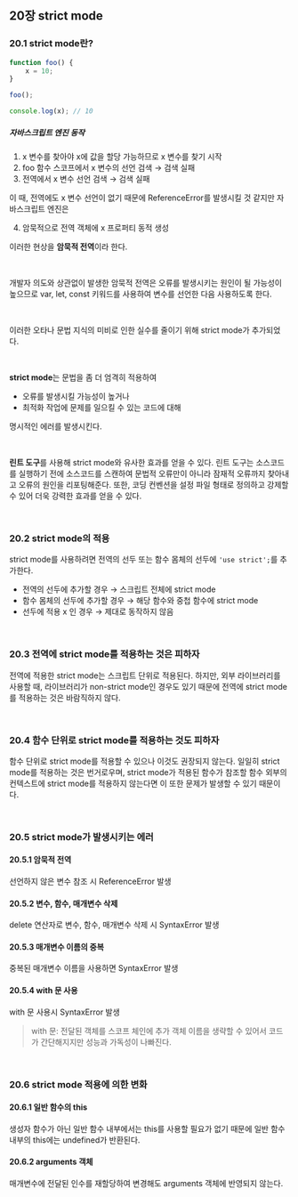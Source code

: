 ## 20장 strict mode

### 20.1 strict mode란?

```javascript
function foo() {
	x = 10;
}

foo();

console.log(x); // 10
```

##### 자바스크립트 엔진 동작
1. x 변수를 찾아야 x에 값을 할당 가능하므로 x 변수를 찾기 시작
2. foo 함수 스코프에서 x 변수의 선언 검색 → 검색 실패
3. 전역에서 x 변수 선언 검색 → 검색 실패

이 때, 전역에도 x 변수 선언이 없기 때문에 ReferenceError를 발생시킬 것 같지만 자바스크립트 엔진은

4. 암묵적으로 전역 객체에 x 프로퍼티 동적 생성

이러한 현상을 **암묵적 전역**이라 한다.

<br>

개발자 의도와 상관없이 발생한 암묵적 전역은 오류를 발생시키는 원인이 될 가능성이 높으므로 var, let, const 키워드를 사용하여 변수를 선언한 다음 사용하도록 한다.

<br>

이러한 오타나 문법 지식의 미비로 인한 실수를 줄이기 위해 strict mode가 추가되었다.

<br>

**strict mode**는 문법을 좀 더 엄격히 적용하여

- 오류를 발생시킬 가능성이 높거나
- 최적화 작업에 문제를 일으킬 수 있는 코드에 대해

명시적인 에러를 발생시킨다.

<br>

**린트 도구**를 사용해 strict mode와 유사한 효과를 얻을 수 있다. 린트 도구는 소스코드를 실행하기 전에 소스코드를 스캔하여 문법적 오류만이 아니라 잠재적 오류까지 찾아내고 오류의 원인을 리포팅해준다. 또한, 코딩 컨벤션을 설정 파일 형태로 정의하고 강제할 수 있어 더욱 강력한 효과를 얻을 수 있다.

<br>

### 20.2 strict mode의 적용

strict mode를 사용하려면 전역의 선두 또는 함수 몸체의 선두에 `'use strict';`를 추가한다.

- 전역의 선두에 추가할 경우 → 스크립트 전체에 strict mode
- 함수 몸체의 선두에 추가할 경우 → 해당 함수와 중첩 함수에 strict mode
- 선두에 적용 x 인 경우 → 제대로 동작하지 않음

<br>

### 20.3 전역에 strict mode를 적용하는 것은 피하자

전역에 적용한 strict mode는 스크립트 단위로 적용된다. 하지만, 외부 라이브러리를 사용할 때, 라이브러리가 non-strict mode인 경우도 있기 때문에 전역에 strict mode를 적용하는 것은 바람직하지 않다.

<br>

### 20.4 함수 단위로 strict mode를 적용하는 것도 피하자

함수 단위로 strict mode를 적용할 수 있으나 이것도 권장되지 않는다. 일일히 strict mode를 적용하는 것은 번거로우며, strict mode가 적용된 함수가 참조할 함수 외부의 컨텍스트에 strict mode를 적용하지 않는다면 이 또한 문제가 발생할 수 있기 때문이다. 

<br>

### 20.5 strict mode가 발생시키는 에러

#### 20.5.1 암묵적 전역

선언하지 않은 변수 참조 시 ReferenceError 발생

#### 20.5.2 변수, 함수, 매개변수 삭제

delete 연산자로 변수, 함수, 매개변수 삭제 시 SyntaxError 발생

#### 20.5.3 매개변수 이름의 중복

중복된 매개변수 이름을 사용하면 SyntaxError 발생

#### 20.5.4 with 문 사용

with 문 사용시 SyntaxError 발생

> with 문: 전달된 객체를 스코프 체인에 추가
> 객체 이름을 생략할 수 있어서 코드가 간단해지지만 성능과 가독성이 나빠진다.

<br>

### 20.6 strict mode 적용에 의한 변화

#### 20.6.1 일반 함수의 this

생성자 함수가 아닌 일반 함수 내부에서는 this를 사용할 필요가 없기 때문에 일반 함수 내부의 this에는 undefined가 반환된다.

#### 20.6.2 arguments 객체

매개변수에 전달된 인수를 재할당하여 변경해도 arguments 객체에 반영되지 않는다.